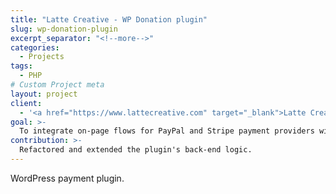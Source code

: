 ```yaml
---
title: "Latte Creative - WP Donation plugin"
slug: wp-donation-plugin
excerpt_separator: "<!--more-->"
categories:
  - Projects
tags:
  - PHP
# Custom Project meta
layout: project
client:
  - '<a href="https://www.lattecreative.com" target="_blank">Latte Creative</a>'
goal: >-
  To integrate on-page flows for PayPal and Stripe payment providers within an existing plugin.
contribution: >-
  Refactored and extended the plugin's back-end logic.
---
```

WordPress payment plugin.
